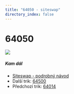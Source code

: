 ```yaml
---
title: "64050 - siteswap"
directory_index: false
---
```


# 64050

![](/animace/siteswap/64050.gif)

##### Kam dál

- [Siteswap - podrobný návod](/siteswap.html "Podrobné vysvětlení siteswapů..")
- Další trik: [64500](64500.html "Siteswap 64500")
- Předchozí trik: [64014](64014.html "Siteswap 64014")

